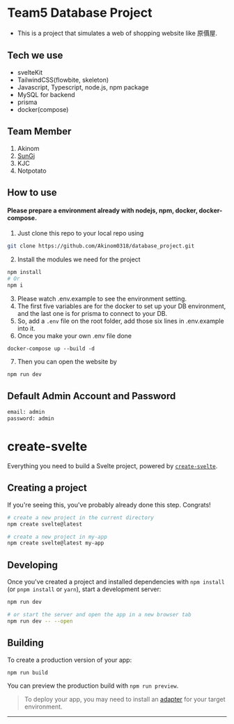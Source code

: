 # Team5 Database Project
- This is a project that simulates a web of shopping website like 原價屋.

## Tech we use
- svelteKit
- TailwindCSS(flowbite, skeleton)
- Javascript, Typescript, node.js, npm package
- MySQL for backend
- prisma
- docker(compose)

## Team Member
1. Akinom
2. [SunGj](https://github.com/SunGj921028)
3. KJC
4. Notpotato

## How to use
#### Please prepare a environment already with nodejs, npm, docker, docker-compose.
1. Just clone this repo to your local repo using
```bash
git clone https://github.com/Akinom0318/database_project.git
```
2. Install the modules we need for the project
```bash
npm install
# Or
npm i
```
3. Please watch .env.example to see the environment setting.
4. The first five variables are for the docker to set up your DB environment, and the last one is for prisma to connect to your DB.
5. So, add a ```.env``` file on the root folder, add those six lines in .env.example into it.
6. Once you make your own .env file done
```bach
docker-compose up --build -d
```
7. Then you can open the website by
```bash
npm run dev
```

## Default Admin Account and Password
```bash
email: admin
password: admin
```

# create-svelte

Everything you need to build a Svelte project, powered by [`create-svelte`](https://github.com/sveltejs/kit/tree/main/packages/create-svelte).

## Creating a project

If you're seeing this, you've probably already done this step. Congrats!

```bash
# create a new project in the current directory
npm create svelte@latest

# create a new project in my-app
npm create svelte@latest my-app
```

## Developing

Once you've created a project and installed dependencies with `npm install` (or `pnpm install` or `yarn`), start a development server:

```bash
npm run dev

# or start the server and open the app in a new browser tab
npm run dev -- --open
```

## Building

To create a production version of your app:

```bash
npm run build
```

You can preview the production build with `npm run preview`.

> To deploy your app, you may need to install an [adapter](https://kit.svelte.dev/docs/adapters) for your target environment.

---
